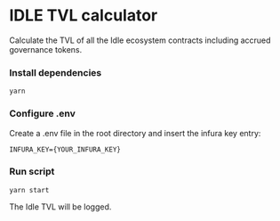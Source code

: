 # IDLE TVL calculator

Calculate the TVL of all the Idle ecosystem contracts including accrued governance tokens.

### Install dependencies
```
yarn
```

### Configure .env

Create a .env file in the root directory and insert the infura key entry:
```
INFURA_KEY={YOUR_INFURA_KEY}
```

### Run script
```
yarn start
```

The Idle TVL will be logged.